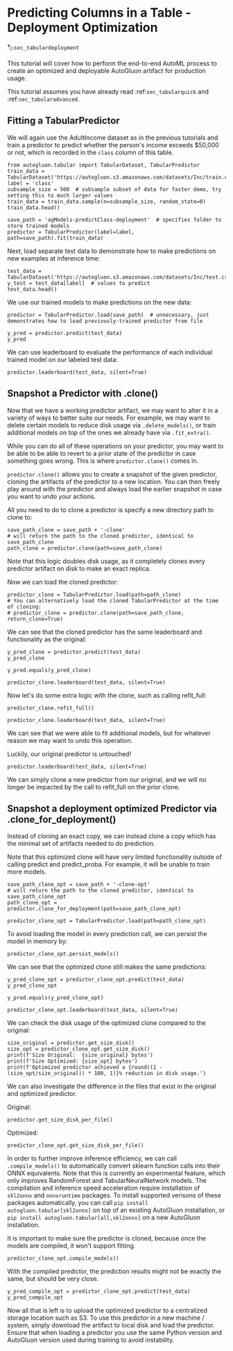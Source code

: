 # Predicting Columns in a Table - Deployment Optimization
:label:`sec_tabulardeployment`

This tutorial will cover how to perform the end-to-end AutoML process to create an optimized and deployable
AutoGluon artifact for production usage.

This tutorial assumes you have already read :ref:`sec_tabularquick` and :ref:`sec_tabularadvanced`.

## Fitting a TabularPredictor

We will again use the AdultIncome dataset as in the previous tutorials and train a predictor
to predict whether the person's income exceeds $50,000 or not, which is recorded in the `class` column of this table.

```{.python .input}
from autogluon.tabular import TabularDataset, TabularPredictor
train_data = TabularDataset('https://autogluon.s3.amazonaws.com/datasets/Inc/train.csv')
label = 'class'
subsample_size = 500  # subsample subset of data for faster demo, try setting this to much larger values
train_data = train_data.sample(n=subsample_size, random_state=0)
train_data.head()
```

```{.python .input}
save_path = 'agModels-predictClass-deployment'  # specifies folder to store trained models
predictor = TabularPredictor(label=label, path=save_path).fit(train_data)
```

Next, load separate test data to demonstrate how to make predictions on new examples at inference time:

```{.python .input}
test_data = TabularDataset('https://autogluon.s3.amazonaws.com/datasets/Inc/test.csv')
y_test = test_data[label]  # values to predict
test_data.head()
```

We use our trained models to make predictions on the new data:

```{.python .input}
predictor = TabularPredictor.load(save_path)  # unnecessary, just demonstrates how to load previously-trained predictor from file

y_pred = predictor.predict(test_data)
y_pred
```

We can use leaderboard to evaluate the performance of each individual trained model on our labeled test data:

```{.python .input}
predictor.leaderboard(test_data, silent=True)
```

## Snapshot a Predictor with .clone()

Now that we have a working predictor artifact, we may want to alter it in a variety of ways to better suite our needs.
For example, we may want to delete certain models to reduce disk usage via `.delete_models()`,
or train additional models on top of the ones we already have via `.fit_extra()`.

While you can do all of these operations on your predictor,
you may want to be able to be able to revert to a prior state of the predictor in case something goes wrong.
This is where `predictor.clone()` comes in.

`predictor.clone()` allows you to create a snapshot of the given predictor,
cloning the artifacts of the predictor to a new location.
You can then freely play around with the predictor and always load 
the earlier snapshot in case you want to undo your actions.

All you need to do to clone a predictor is specify a new directory path to clone to:

```{.python .input}
save_path_clone = save_path + '-clone'
# will return the path to the cloned predictor, identical to save_path_clone
path_clone = predictor.clone(path=save_path_clone)
```

Note that this logic doubles disk usage, as it completely clones
every predictor artifact on disk to make an exact replica.

Now we can load the cloned predictor:

```{.python .input}
predictor_clone = TabularPredictor.load(path=path_clone)
# You can alternatively load the cloned TabularPredictor at the time of cloning:
# predictor_clone = predictor.clone(path=save_path_clone, return_clone=True)
```

We can see that the cloned predictor has the same leaderboard and functionality as the original:

```{.python .input}
y_pred_clone = predictor.predict(test_data)
y_pred_clone
```

```{.python .input}
y_pred.equals(y_pred_clone)
```

```{.python .input}
predictor_clone.leaderboard(test_data, silent=True)
```

Now let's do some extra logic with the clone, such as calling refit_full:

```{.python .input}
predictor_clone.refit_full()

predictor_clone.leaderboard(test_data, silent=True)
```

We can see that we were able to fit additional models, but for whatever reason we may want to undo this operation.

Luckily, our original predictor is untouched!

```{.python .input}
predictor.leaderboard(test_data, silent=True)
```

We can simply clone a new predictor from our original, and we will no longer be impacted
by the call to refit_full on the prior clone.

## Snapshot a deployment optimized Predictor via .clone_for_deployment()

Instead of cloning an exact copy, we can instead clone a copy
which has the minimal set of artifacts needed to do prediction.

Note that this optimized clone will have very limited functionality outside of calling predict and predict_proba.
For example, it will be unable to train more models.

```{.python .input}
save_path_clone_opt = save_path + '-clone-opt'
# will return the path to the cloned predictor, identical to save_path_clone_opt
path_clone_opt = predictor.clone_for_deployment(path=save_path_clone_opt)
```

```{.python .input}
predictor_clone_opt = TabularPredictor.load(path=path_clone_opt)
```

To avoid loading the model in every prediction call, we can persist the model in memory by:

```{.python .input}
predictor_clone_opt.persist_models()
```

We can see that the optimized clone still makes the same predictions:

```{.python .input}
y_pred_clone_opt = predictor_clone_opt.predict(test_data)
y_pred_clone_opt
```

```{.python .input}
y_pred.equals(y_pred_clone_opt)
```

```{.python .input}
predictor_clone_opt.leaderboard(test_data, silent=True)
```

We can check the disk usage of the optimized clone compared to the original:

```{.python .input}
size_original = predictor.get_size_disk()
size_opt = predictor_clone_opt.get_size_disk()
print(f'Size Original:  {size_original} bytes')
print(f'Size Optimized: {size_opt} bytes')
print(f'Optimized predictor achieved a {round((1 - (size_opt/size_original)) * 100, 1)}% reduction in disk usage.')
```

We can also investigate the difference in the files that exist in the original and optimized predictor.

Original:

```{.python .input}
predictor.get_size_disk_per_file()
```

Optimized:

```{.python .input}
predictor_clone_opt.get_size_disk_per_file()
```

In order to further improve inference efficiency, we can call `.compile_models()` to automatically
convert sklearn function calls into their ONNX equivalents.
Note that this is currently an experimental feature, which only improves RandomForest and TabularNeuralNetwork models.
The compilation and inference speed acceleration require installation of `skl2onnx` and `onnxruntime` packages.
To install supported verisons of these packages automatically, you can call `pip install autogluon.tabular[skl2onnx]`
on top of an existing AutoGluon installation, or `pip install autogluon.tabular[all,skl2onnx]` on a new AutoGluon installation.

It is important to make sure the predictor is cloned, because once the models are compiled, it won't support fitting.

```{.python .input}
predictor_clone_opt.compile_models()
```

With the compiled predictor, the prediction results might not be exactly the same, but should be very close.

```{.python .input}
y_pred_compile_opt = predictor_clone_opt.predict(test_data)
y_pred_compile_opt
```

Now all that is left is to upload the optimized predictor to a centralized storage location such as S3.
To use this predictor in a new machine / system, simply download the artifact to local disk and load the predictor.
Ensure that when loading a predictor you use the same Python version
and AutoGluon version used during training to avoid instability.
